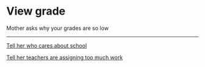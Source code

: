 # View grade

Mother asks why your grades are so low

---
[Tell her who cares about school](punish.md)

[Tell her teachers are assigning too much work](mothersoffer.md)

